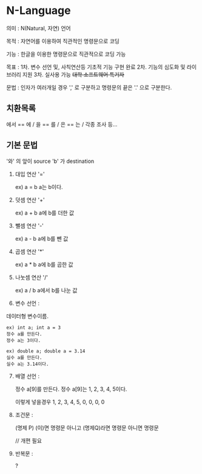 # N-Language

의미 : N(Natural, 자연) 언어

목적 : 자연어를 이용하여 직관적인 명령문으로 코딩

기능 : 한글을 이용한 명령문으로 직관적으로 코딩 가능

목표 : 1차. 변수 선언 및, 사칙연산등 기초적 기능 구현 완료
      2차. 기능의 심도화 및 라이브러리 지원
      3차. 실사용 가능 ~~대학 소프트웨어 특기자~~

문법 : 인자가 여러개일 경우 ',' 로 구분하고 명령문의 끝은 '.' 으로 구분한다.

## 치환목록

에서 == 에 /
을 == 를 /
은 == 는 / 
각종 조사 등...

## 기본 문법

'와' 의 앞이 source 'b' 가 destination

1. 대입 연산 '='

    ex) a = b
    a는 b이다.

2. 덧셈 연산 '+'

    ex) a + b
    a에 b를 더한 값

3. 뺄셈 연산 '-'

    ex) a - b
    a에 b를 뺀 값

4. 곱셈 연산 '*'

    ex) a * b
    a에 b를 곱한 값

5. 나눗셈 연산 '/'

    ex) a / b
    a에서 b를 나눈 값

6. 변수 선언 :

데이터형 변수이름.

    ex) int a; int a = 3
    정수 a를 만든다.
    정수 a는 3이다.

    ex) double a; double a = 3.14
    실수 a를 만든다.
    실수 a는 3.14이다.

7. 배열 선언 :

    정수 a[9]를 만든다.
    정수 a[9]는 1, 2, 3, 4, 5이다.

    이렇게 넣을경우 1, 2, 3, 4, 5, 0, 0, 0, 0

8. 조건문 :

    (명제 P) (이)면 명령문
    아니고 (명제Q)라면 명령문
    아니면 명령문

    // 개편 필요

9. 반복문 :

    ?
